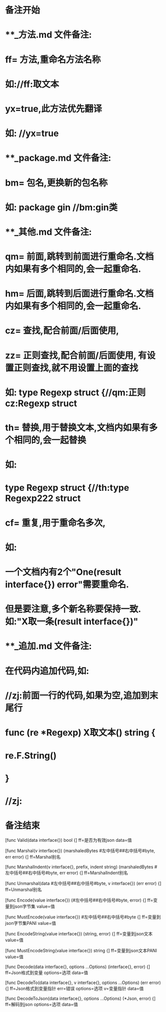 # 备注开始
# **_方法.md 文件备注:
# ff= 方法,重命名方法名称
# 如://ff:取文本
#
# yx=true,此方法优先翻译
# 如: //yx=true

# **_package.md 文件备注:
# bm= 包名,更换新的包名称 
# 如: package gin //bm:gin类

# **_其他.md 文件备注:
# qm= 前面,跳转到前面进行重命名.文档内如果有多个相同的,会一起重命名.
# hm= 后面,跳转到后面进行重命名.文档内如果有多个相同的,会一起重命名.
# cz= 查找,配合前面/后面使用,
# zz= 正则查找,配合前面/后面使用, 有设置正则查找,就不用设置上面的查找
# 如: type Regexp struct {//qm:正则 cz:Regexp struct
#
# th= 替换,用于替换文本,文档内如果有多个相同的,会一起替换
# 如:
# type Regexp struct {//th:type Regexp222 struct
#
# cf= 重复,用于重命名多次,
# 如: 
# 一个文档内有2个"One(result interface{}) error"需要重命名.
# 但是要注意,多个新名称要保持一致. 如:"X取一条(result interface{})"

# **_追加.md 文件备注:
# 在代码内追加代码,如:
# //zj:前面一行的代码,如果为空,追加到末尾行
# func (re *Regexp) X取文本() string { 
# re.F.String()
# }
# //zj:
# 备注结束

[func Valid(data interface{}) bool {]
ff=是否为有效json
data=值

[func Marshal(v interface{}) (marshaledBytes #左中括号##右中括号#byte, err error) {]
ff=Marshal别名

[func MarshalIndent(v interface{}, prefix, indent string) (marshaledBytes #左中括号##右中括号#byte, err error) {]
ff=MarshalIndent别名

[func Unmarshal(data #左中括号##右中括号#byte, v interface{}) (err error) {]
ff=Unmarshal别名

[func Encode(value interface{}) (#左中括号##右中括号#byte, error) {]
ff=变量到json字节集
value=值

[func MustEncode(value interface{}) #左中括号##右中括号#byte {]
ff=变量到json字节集PANI
value=值

[func EncodeString(value interface{}) (string, error) {]
ff=变量到json文本
value=值

[func MustEncodeString(value interface{}) string {]
ff=变量到json文本PANI
value=值

[func Decode(data interface{}, options ...Options) (interface{}, error) {]
ff=Json格式到变量
options=选项
data=值

[func DecodeTo(data interface{}, v interface{}, options ...Options) (err error) {]
ff=Json格式到变量指针
err=错误
options=选项
v=变量指针
data=值

[func DecodeToJson(data interface{}, options ...Options) (*Json, error) {]
ff=解码到json
options=选项
data=值
